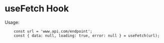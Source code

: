 # useFetch Hook

Usage:
```
    const url = 'www.api.com/endpoint';
    const { data: null, loading: true, error: null } = useFetch(url);
```
